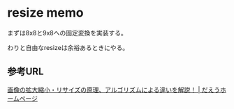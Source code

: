 # resize memo

まずは8x8と9x8への固定変換を実装する。

わりと自由なresizeは余裕あるときにやる。

## 参考URL

[画像の拡大縮小・リサイズの原理、アルゴリズムによる違いを解説！ | だえうホームページ](https://daeudaeu.com/scaling/#i-2)

